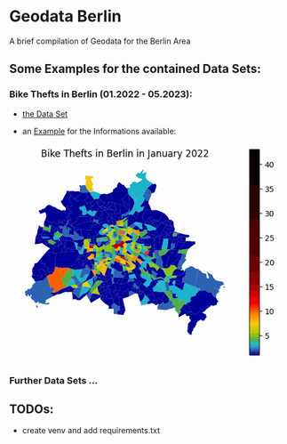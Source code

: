 # Geodata Berlin
A brief compilation of Geodata for the Berlin Area

## Some Examples for the contained Data Sets:

### Bike Thefts in Berlin (01.2022 - 05.2023):
- [the Data Set](https://github.com/Lucky-0ne/geodata_berlin/tree/main/data/2022-2023_bikethefts)
 
- an [Example](https://github.com/Lucky-0ne/geodata_berlin/tree/main/data/2022-2023_bikethefts/results/further_results/gifs) for the Informations available:
  
![heatmap](https://github.com/Lucky-0ne/geodata_berlin/blob/main/data/2022-2023_bikethefts/results/further_results/gifs/bikethefts_heatmap.gif)

### Further Data Sets ...

## TODOs:
- create venv and add requirements.txt